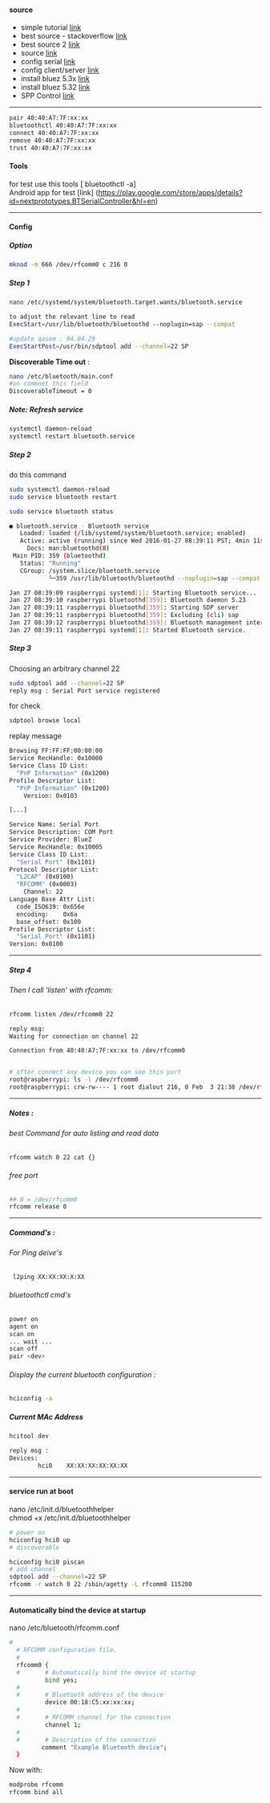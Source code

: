#### source

- simple tutorial [link](https://gist.github.com/0/c73e2557d875446b9603)<br>
- best source - stackoverflow [link](http://unix.stackexchange.com/questions/92255/how-do-i-connect-and-send-data-to-a-bluetooth-serial-port-on-linux) <br>
- best source 2 [link](https://www.raspberrypi.org/forums/viewtopic.php?f=28&t=125922) <br>
- source [link](https://en.wikibooks.org/wiki/Linux_Guide/Linux_and_Bluetooth)<br>
- config serial [link](http://raspberrypi.stackexchange.com/questions/23415/how-can-a-usb-bluetooth-dongle-be-used-as-login-tty)<br>
- config client/server [link](http://www.scriptscoop2.com/t/eff75faf36f2/android-why-cant-i-connect-to-my-linux-bluetooth-serial-port.html)<br>
- install bluez 5.3x [link](https://www.hackster.io/idreams/control-a-bluetooth-le-light-bulb-with-raspberry-pi-6d04cc) <br>
- install bluez 5.32 [link](http://www.elinux.org/RPi_Bluetooth_LE) <br>
- SPP Control [link](http://raspberrypi.stackexchange.com/questions/23415/how-can-a-usb-bluetooth-dongle-be-used-as-login-tty/24021#24021) <br>

---

```bash
pair 40:40:A7:7F:xx:xx
bluetoothctl 40:40:A7:7F:xx:xx
connect 40:40:A7:7F:xx:xx
remove 40:40:A7:7F:xx:xx
trust 40:40:A7:7F:xx:xx
```

#### Tools

for test use this tools [ bluetoothctl -a]<br>
Android app for test [link] (https://play.google.com/store/apps/details?id=nextprototypes.BTSerialController&hl=en)<br>

---

#### Config

##### Option

```bash
mknod -m 666 /dev/rfcomm0 c 216 0
```

##### Step 1

```bash
nano /etc/systemd/system/bluetooth.target.wants/bluetooth.service

to adjust the relevant line to read
ExecStart=/usr/lib/bluetooth/bluetoothd --noplugin=sap --compat

#update qasem : 94.04.29
ExecStartPost=/usr/bin/sdptool add --channel=22 SP
```

**Discoverable Time out** :

```bash
nano /etc/bluetooth/main.conf
#un commnet this field
DiscoverableTimeout = 0
```

##### Note: Refresh service

```bash
systemctl daemon-reload
systemctl restart bluetooth.service
```

##### Step 2

do this command

```bash
sudo systemctl daemon-reload
sudo service bluetooth restart

sudo service bluetooth status

● bluetooth.service - Bluetooth service
   Loaded: loaded (/lib/systemd/system/bluetooth.service; enabled)
   Active: active (running) since Wed 2016-01-27 08:39:11 PST; 4min 11s ago
     Docs: man:bluetoothd(8)
 Main PID: 359 (bluetoothd)
   Status: "Running"
   CGroup: /system.slice/bluetooth.service
           └─359 /usr/lib/bluetooth/bluetoothd --noplugin=sap --compat

Jan 27 08:39:09 raspberrypi systemd[1]: Starting Bluetooth service...
Jan 27 08:39:10 raspberrypi bluetoothd[359]: Bluetooth daemon 5.23
Jan 27 08:39:11 raspberrypi bluetoothd[359]: Starting SDP server
Jan 27 08:39:11 raspberrypi bluetoothd[359]: Excluding (cli) sap
Jan 27 08:39:12 raspberrypi bluetoothd[359]: Bluetooth management interface 1.9 initialized
Jan 27 08:39:11 raspberrypi systemd[1]: Started Bluetooth service.
```

##### Step 3

Choosing an arbitrary channel 22

```bash
sudo sdptool add --channel=22 SP
reply msg : Serial Port service registered
```

for check

```bash
sdptool browse local
```

replay message

```bash
Browsing FF:FF:FF:00:00:00
Service RecHandle: 0x10000
Service Class ID List:
  "PnP Information" (0x1200)
Profile Descriptor List:
  "PnP Information" (0x1200)
    Version: 0x0103

[...]

Service Name: Serial Port
Service Description: COM Port
Service Provider: BlueZ
Service RecHandle: 0x10005
Service Class ID List:
  "Serial Port" (0x1101)
Protocol Descriptor List:
  "L2CAP" (0x0100)
  "RFCOMM" (0x0003)
    Channel: 22
Language Base Attr List:
  code_ISO639: 0x656e
  encoding:    0x6a
  base_offset: 0x100
Profile Descriptor List:
  "Serial Port" (0x1101)
Version: 0x0100
```

---

##### Step 4

###### Then I call 'listen' with rfcomm:

```bash
rfcomm listen /dev/rfcomm0 22

reply msg:
Waiting for connection on channel 22

Connection from 40:40:A7:7F:xx:xx to /dev/rfcomm0


# after connect any device you can see this port
root@raspberrypi: ls -l /dev/rfcomm0
root@raspberrypi: crw-rw---- 1 root dialout 216, 0 Feb  3 21:38 /dev/rfcomm0
```

---

##### Notes :

###### best Command for auto listing and read data

```bash
rfcomm watch 0 22 cat {}
```

###### free port

```bash
## 0 = /dev/rfcomm0
rfcomm release 0
```

---

##### Command's :

###### For Ping deive's

```bash
 l2ping XX:XX:XX:X:XX

```

###### bluetoothctl cmd's

```bash
power on
agent on
scan on
... wait ...
scan off
pair <dev>
```

###### Display the current bluetooth configuration :

```bash
hciconfig -a
```

##### Current MAc Address

```bash
hcitool dev

reply msg :
Devices:
        hci0    XX:XX:XX:XX:XX:XX

```

---

#### service run at boot

nano /etc/init.d/bluetoothhelper <br>
chmod +x /etc/init.d/bluetoothhelper <br>

```bash
# power on
hciconfig hci0 up
# discoverable

hciconfig hci0 piscan
# add channel
sdptool add --channel=22 SP
rfcomm -r watch 0 22 /sbin/agetty -L rfcomm0 115200

```

---

#### Automatically bind the device at startup

nano /etc/bluetooth/rfcomm.conf

```bash
#
  # RFCOMM configuration file.
  #
  rfcomm0 {
  #       # Automatically bind the device at startup
          bind yes;
  #
  #       # Bluetooth address of the device
          device 00:18:C5:xx:xx:xx;
  #
  #       # RFCOMM channel for the connection
          channel 1;
  #
  #       # Description of the connection
         comment "Example Bluetooth device";
  }
```

Now with:

```bash
modprobe rfcomm
rfcomm bind all
```
